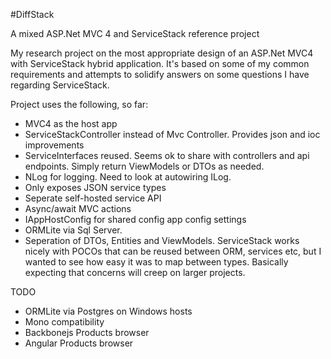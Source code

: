 #DiffStack

A mixed ASP.Net MVC 4 and ServiceStack reference project

My research project on the most appropriate design of an ASP.Net MVC4 with ServiceStack hybrid application. It's based on some of my common requirements and attempts to solidify answers on some questions I have regarding ServiceStack.


Project uses the following, so far:
- MVC4 as the host app
- ServiceStackController instead of Mvc Controller. Provides json and ioc improvements
- ServiceInterfaces reused. Seems ok to share with controllers and api endpoints. Simply return ViewModels or DTOs as needed.
- NLog for logging. Need to look at autowiring ILog.
- Only exposes JSON service types
- Seperate self-hosted service API
- Async/await MVC actions
- IAppHostConfig for shared config app config settings
- ORMLite via Sql Server. 
- Seperation of DTOs, Entities and ViewModels. ServiceStack works nicely with POCOs that can be reused between ORM, services etc, but I wanted to see how easy it was to map between types. Basically expecting that concerns will creep on larger projects.

TODO
- ORMLite via Postgres on Windows hosts
- Mono compatibility
- Backbonejs Products browser
- Angular Products browser